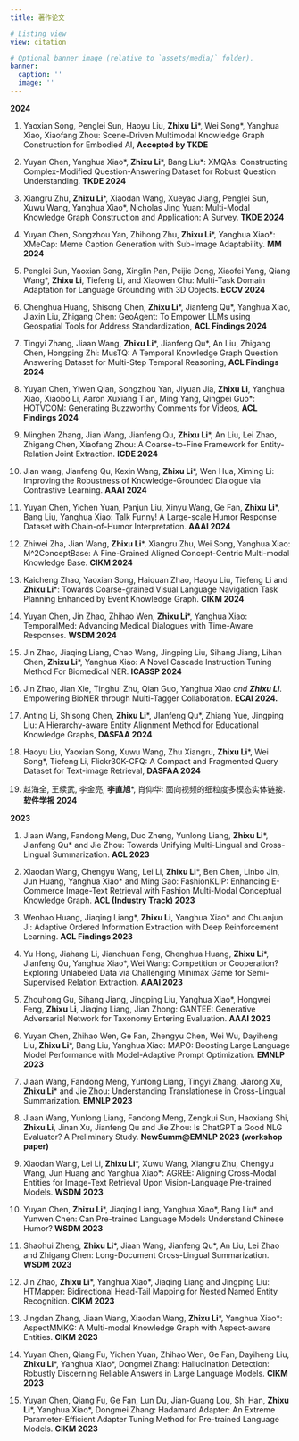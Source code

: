 ```yaml
---
title: 著作论文

# Listing view
view: citation

# Optional banner image (relative to `assets/media/` folder).
banner:
  caption: ''
  image: ''
---
```

**2024**

1. Yaoxian Song, Penglei Sun, Haoyu Liu, **Zhixu Li***, Wei Song*, Yanghua Xiao, Xiaofang Zhou: Scene-Driven Multimodal Knowledge Graph Construction for Embodied AI, **Accepted by TKDE**

2. Yuyan Chen, Yanghua Xiao*, **Zhixu Li***, Bang Liu*: XMQAs: Constructing Complex-Modified Question-Answering Dataset for Robust Question Understanding. **TKDE 2024**

3. Xiangru Zhu, **Zhixu Li***, Xiaodan Wang, Xueyao Jiang, Penglei Sun, Xuwu Wang, Yanghua Xiao*, Nicholas Jing Yuan: Multi-Modal Knowledge Graph Construction and Application: A Survey. **TKDE 2024**

4. Yuyan Chen, Songzhou Yan, Zhihong Zhu, **Zhixu Li***, Yanghua Xiao*: XMeCap: Meme Caption Generation with Sub-Image Adaptability. **MM 2024**

5. Penglei Sun, Yaoxian Song, Xinglin Pan, Peijie Dong, Xiaofei Yang, Qiang Wang*, **Zhixu Li**, Tiefeng Li, and Xiaowen Chu: Multi-Task Domain Adaptation for Language Grounding with 3D Objects. **ECCV 2024**

6. Chenghua Huang, Shisong Chen, **Zhixu Li***, Jianfeng Qu*, Yanghua Xiao, Jiaxin Liu, Zhigang Chen: GeoAgent: To Empower LLMs using Geospatial Tools for Address Standardization, **ACL Findings 2024**

7. Tingyi Zhang, Jiaan Wang, **Zhixu Li***, Jianfeng Qu*, An Liu, Zhigang Chen, Hongping Zhi: MusTQ: A Temporal Knowledge Graph Question Answering Dataset for Multi-Step Temporal Reasoning, **ACL Findings 2024**

8. Yuyan Chen, Yiwen Qian, Songzhou Yan, Jiyuan Jia, **Zhixu Li**, Yanghua Xiao, Xiaobo Li, Aaron Xuxiang Tian, Ming Yang, Qingpei Guo*: HOTVCOM: Generating Buzzworthy Comments for Videos, **ACL Findings 2024**

9. Minghen Zhang, Jian Wang, Jianfeng Qu, **Zhixu Li***, An Liu, Lei Zhao, Zhigang Chen, Xiaofang Zhou: A Coarse-to-Fine Framework for Entity-Relation Joint Extraction. **ICDE 2024**

10. Jian wang, Jianfeng Qu, Kexin Wang, **Zhixu Li***, Wen Hua, Ximing Li: Improving the Robustness of Knowledge-Grounded Dialogue via Contrastive Learning. **AAAI 2024**

11. Yuyan Chen, Yichen Yuan, Panjun Liu, Xinyu Wang, Ge Fan, **Zhixu Li***, Bang Liu, Yanghua Xiao: Talk Funny! A Large-scale Humor Response Dataset with Chain-of-Humor Interpretation. **AAAI 2024**

12. Zhiwei Zha, Jian Wang, **Zhixu Li***, Xiangru Zhu, Wei Song, Yanghua Xiao: M^2ConceptBase: A Fine-Grained Aligned Concept-Centric Multi-modal Knowledge Base. **CIKM 2024**

13. Kaicheng Zhao, Yaoxian Song, Haiquan Zhao, Haoyu Liu, Tiefeng Li and **Zhixu Li***: Towards Coarse-grained Visual Language Navigation Task Planning Enhanced by Event Knowledge Graph. **CIKM 2024**

14. Yuyan Chen, Jin Zhao, Zhihao Wen, **Zhixu Li***, Yanghua Xiao: TemporalMed: Advancing Medical Dialogues with Time-Aware Responses. **WSDM 2024**

15. Jin Zhao, Jiaqing Liang, Chao Wang, Jingping Liu, Sihang Jiang, Lihan Chen, **Zhixu Li***, Yanghua Xiao: A Novel Cascade Instruction Tuning Method For Biomedical NER. **ICASSP 2024**

16. Jin Zhao, Jian Xie, Tinghui Zhu, Qian Guo, Yanghua Xiao *and **Zhixu Li***. Empowering BioNER through Multi-Tagger Collaboration. **ECAI 2024.**

17. Anting Li, Shisong Chen, **Zhixu Li***, JIanfeng Qu*, Zhiang Yue, Jingping Liu: A Hierarchy-aware Entity Alignment Method for Educational Knowledge Graphs, **DASFAA 2024**

18. Haoyu Liu, Yaoxian Song, Xuwu Wang, Zhu Xiangru, **Zhixu Li***, Wei Song*, Tiefeng Li, Flickr30K-CFQ: A Compact and Fragmented Query Dataset for Text-image Retrieval, **DASFAA 2024**

19. 赵海全, 王续武, 李金亮, **李直旭***, 肖仰华: 面向视频的细粒度多模态实体链接. **软件学报 2024**

**2023**

1. Jiaan Wang, Fandong Meng, Duo Zheng, Yunlong Liang, **Zhixu Li***, Jianfeng Qu* and Jie Zhou: Towards Unifying Multi-Lingual and Cross-Lingual Summarization. **ACL 2023**

2. Xiaodan Wang, Chengyu Wang, Lei Li, **Zhixu Li***, Ben Chen, Linbo Jin, Jun Huang, Yanghua Xiao* and Ming Gao: FashionKLIP: Enhancing E-Commerce Image-Text Retrieval with Fashion Multi-Modal Conceptual Knowledge Graph. **ACL (Industry Track) 2023**

3. Wenhao Huang, Jiaqing Liang*, **Zhixu Li**, Yanghua Xiao* and Chuanjun Ji: Adaptive Ordered Information Extraction with Deep Reinforcement Learning. **ACL Findings 2023**

4. Yu Hong, Jiahang Li, Jianchuan Feng, Chenghua Huang, **Zhixu Li***, Jianfeng Qu, Yanghua Xiao*, Wei Wang: Competition or Cooperation? Exploring Unlabeled Data via Challenging Minimax Game for Semi-Supervised Relation Extraction. **AAAI 2023**

5. Zhouhong Gu, Sihang Jiang, Jingping Liu, Yanghua Xiao*, Hongwei Feng, **Zhixu Li**, Jiaqing Liang, Jian Zhong: GANTEE: Generative Adversarial Network for Taxonomy Entering Evaluation. **AAAI 2023**

6. Yuyan Chen, Zhihao Wen, Ge Fan, Zhengyu Chen, Wei Wu, Dayiheng Liu, **Zhixu Li***, Bang Liu, Yanghua Xiao: MAPO: Boosting Large Language Model Performance with Model-Adaptive Prompt Optimization. **EMNLP 2023**

7. Jiaan Wang, Fandong Meng, Yunlong Liang, Tingyi Zhang, Jiarong Xu, **Zhixu Li*** and Jie Zhou: Understanding Translationese in Cross-Lingual Summarization. **EMNLP 2023**

8. Jiaan Wang, Yunlong Liang, Fandong Meng, Zengkui Sun, Haoxiang Shi, **Zhixu Li**, Jinan Xu, Jianfeng Qu and Jie Zhou: Is ChatGPT a Good NLG Evaluator? A Preliminary Study. **NewSumm@EMNLP 2023 (workshop paper)**

9. Xiaodan Wang, Lei Li, **Zhixu Li***, Xuwu Wang, Xiangru Zhu, Chengyu Wang, Jun Huang and Yanghua Xiao*: AGREE: Aligning Cross-Modal Entities for Image-Text Retrieval Upon Vision-Language Pre-trained Models. **WSDM 2023**

10. Yuyan Chen, **Zhixu Li***, Jiaqing Liang, Yanghua Xiao*, Bang Liu* and Yunwen Chen: Can Pre-trained Language Models Understand Chinese Humor? **WSDM 2023**

11. Shaohui Zheng, **Zhixu Li***, Jiaan Wang, Jianfeng Qu*, An Liu, Lei Zhao and Zhigang Chen: Long-Document Cross-Lingual Summarization. **WSDM 2023**

12. Jin Zhao, **Zhixu Li***, Yanghua Xiao*, Jiaqing Liang and Jingping Liu: HTMapper: Bidirectional Head-Tail Mapping for Nested Named Entity Recognition. **CIKM 2023**

13. Jingdan Zhang, Jiaan Wang, Xiaodan Wang, **Zhixu Li***, Yanghua Xiao*: AspectMMKG: A Multi-modal Knowledge Graph with Aspect-aware Entities. **CIKM 2023**

14. Yuyan Chen, Qiang Fu, Yichen Yuan, Zhihao Wen, Ge Fan, Dayiheng Liu, **Zhixu Li***, Yanghua Xiao*, Dongmei Zhang: Hallucination Detection: Robustly Discerning Reliable Answers in Large Language Models. **CIKM 2023**

15. Yuyan Chen, Qiang Fu, Ge Fan, Lun Du, Jian-Guang Lou, Shi Han, **Zhixu Li***, Yanghua Xiao*, Dongmei Zhang: Hadamard Adapter: An Extreme Parameter-Efficient Adapter Tuning Method for Pre-trained Language Models. **CIKM 2023**